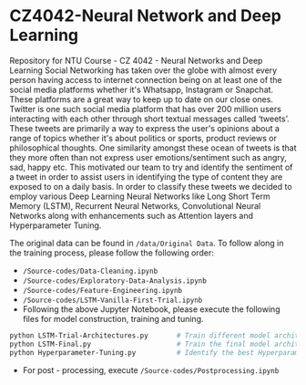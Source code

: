 # CZ4042-Neural Network and Deep Learning
Repository for NTU Course - CZ 4042 - Neural Networks and Deep Learning
Social Networking has taken over the globe with almost every person having access to internet connection being on at least one of the social media platforms whether it's Whatsapp, Instagram or Snapchat. These platforms are a great way to keep up to date on our close ones. Twitter is one such social media platform that has over 200 million users  interacting with each other through short textual messages called ‘tweets’. These tweets are primarily a way to express the user's opinions about a range of topics whether it's about politics or sports, product reviews or philosophical thoughts. One similarity amongst these ocean of tweets is that they more often than not express user emotions/sentiment such as angry, sad, happy etc. This motivated our team to try and identify the sentiment of a tweet in order to assist users in identifying the type of content they are exposed to on a daily basis. In order to classify these tweets we decided to employ various Deep Learning Neural Networks like Long Short Term Memory (LSTM), Recurrent Neural Networks, Convolutional Neural Networks along with enhancements such as Attention layers and Hyperparameter Tuning.

The original data can be found in `/data/Original Data`. To follow along in the training process, please follow the following order:
- `/Source-codes/Data-Cleaning.ipynb`
- `/Source-codes/Exploratory-Data-Analysis.ipynb`
- `/Source-codes/Feature-Engineering.ipynb`
- `/Source-codes/LSTM-Vanilla-First-Trial.ipynb`
- Following the above Jupyter Notebook, please execute the following files for model construction, training and tuning.
```bash 
python LSTM-Trial-Architectures.py       # Train different model architectures to see model progression
python LSTM-Final.py                     # Train the final model architectures ( with 9 and 3 labels )
python Hyperparameter-Tuning.py          # Identify the best Hyperparameters for the final model
```
- For post - processing, execute `/Source-codes/Postprocessing.ipynb`
